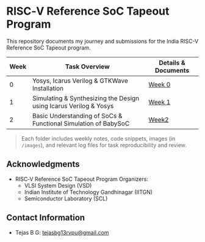 # RISC‑V Reference SoC Tapeout Program

This repository documents my journey and submissions for the India RISC-V Reference SoC Tapeout program. <!-- Each week, I tackle hands-on tasks and learn essential skills in end-to-end SoC design. -->

| Week | Task Overview                              | Details & Documents                                  |
|------|---------------------------------------------|------------------------------------------------------|
| 0    | Yosys, Icarus Verilog & GTKWave Installation | [Week 0](./Week0/Week0.md)                           |
| 1    | Simulating & Synthesizing the Design using Icarus Verilog & Yosys | [Week 1](https://github.com/tejasbg19/India_riscV_SoC_tapeout_week1) |
| 2    | Basic Understanding of SoCs & Functional Simulation of BabySoC | [Week2](https://github.com/tejasbg19/India_riscV_SoC_tapeout_week2) |



> Each folder includes weekly notes, code snippets, images (in `/images`), and relevant log files for task reproducibility and review.


<!-- ## Contributors
- Tejas B G (Undergraduate Student, ECE, DSATM, Bengaluru) -->

## Acknowledgments
- RISC‑V Reference SoC Tapeout Program Organizers:
    - VLSI System Design (VSD)
    - Indian Institute of Technology Gandhinagar (IITGN)
    - Semiconductor Laboratory (SCL)
  <!--     - Synopsys Inc. -->


## Contact Information
- Tejas B G: [tejasbg13rvpu@gmail.com](mailto:tejasbg13rvpu@gmail.com)

